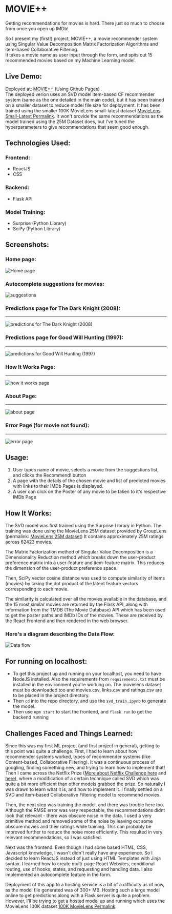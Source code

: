 MOVIE++ 
===

Getting recommendations for movies is hard. There just so much to choose from once you open up IMDb!

So I present my (first!) project, MOVIE++, a movie recommender system using Singular Value Decomposition Matrix Factorization Algorithms and item-based Collaborative Filtering.  
It takes a movie name as user input through the form, and spits out 15 recommended movies based on my Machine Learning model.

## Live Demo:
Deployed at: [MOVIE++](https://techie5879.github.io/deploy-moviepp/#/) (Using Github Pages)  
The deployed verion uses an SVD model item-based CF recommender system (same as the one detailed in the main code), but it has been trained on a smaller dataset to reduce model file size for deployment. It has been trained using the smaller 100K MovieLens small-latest dataset [MovieLens Small-Latest Permalink](https://grouplens.org/datasets/movielens/latest/). It won't provide the same recommendations as the model trained using the 25M Dataset does, but I've tuned the hyperparameters to give recommendations that seem good enough.

## Technologies Used:

### Frontend:
- ReactJS
- CSS

### Backend:
- Flask API

### Model Training:
- Surprise (Python Library)
- SciPy (Python Library)

## Screenshots:
### Home page:
![Home page](/images/home.png?raw=true "Home Page")
### Autocomplete suggestions for movies:

![suggestions](/images/suggestions.png?raw=true "Home Page_Suggestions")

### Predictions page for The Dark Knight (2008):
---
![predictions for The Dark Knight (2008)](/images/pred_TDK.png?raw=true "TDK")


### Predictions page for Good Will Hunting (1997):
---
![predictions for Good Will Hunting (1997)](/images/pred_GWH.png?raw=true "GWH")

### How It Works Page:
---
![how it works page](/images/how.png?raw=true "How It Works")

### About Page:
---
![about page](/images/about.png?raw=true "about")

### Error Page (for movie not found):
---
![error page](/images/apology.png?raw=true "apology")



## Usage:

1. User types name of movie, selects a movie from the suggestions list, and clicks the Recommend! button
2. A page with the details of the chosen movie and list of predicted movies with links to their IMDb Pages is displayed. 
3. A user can click on the Poster of any movie to be taken to it's respective IMDb Page

## How It Works: 

The SVD model was first trained using the Surprise Library in Python. The training was done using the MovieLens 25M dataset provided by GroupLens (permalink: [MovieLens 25M dataset](https://grouplens.org/datasets/movielens/25m/))
It contains approximately 25M ratings across 62423 movies.

The Matrix Factorization method of Singular Value Decomposition is a Dimensionality Reduction method which breaks down the user-product preference matrix into a user-feature and item-feature matrix. This reduces the dimension of the user-product preference space.

Then, SciPy vector cosine distance was used to compute similarity of items (movies) by taking the dot product of the latent feature vectors corresponding to each movie. 

The similarity is calculated over all the movies available in the database, and the 15 most similar movies are returned by the Flask API, along with information from the TMDB (The Movie Database) API which has been used to get the poster paths and IMDb IDs of the movies. These are received by the React Frontend and then rendered in the web browser.

### Here's a diagram describing the Data Flow:
![Data flow](/images/flow_data.png?raw=true "Flow of Data")

## For running on localhost:
- To get this project up and running on your localhost, you need to have NodeJS installed. Also the requirements from `requirements.txt` must be installed in the environment you're working on. The movielens dataset must be downloaded too and movies.csv, links.csv and ratings.csv are to be placed in the project directory.  
- Then `cd` into the repo directory, and use the `svd_train.ipynb` to generate the model.  
- Then use `npm start` to start the frontend, and `flask run` to get the backend running

## Challenges Faced and Things Learned: 
Since this was my first ML project (and first project in general), getting to this point was quite a challenge. First, I had to learn about how recommender systems worked, types of recommender systems (like Content-based, Collaborative Filtering). It was a continuous process of googling, finding something new, and trying to learn how to implement that! Then I came across the Netflix Prize ([More about Netflix Challenge here](https://en.wikipedia.org/wiki/Netflix_Prize) and [here](https://datajobs.com/data-science-repo/Recommender-Systems-[Netflix].pdf)), where a modification of a certain technique called SVD which was quite a bit more efficient than other models grabbed the prize. So naturally I was drawn to learn what it is, and how to implement it. I finally settled on a SVD and item-based Collaborative Filtering model to recommend movies.

Then, the next step was training the model, and there was trouble here too. Although the RMSE error was very respectable, the recommendations didnt look that relevant - there was obscure noise in the data. I used a very primitive method and removed some of the noise by leaving out some obscure movies and their ratings while training. This can probably be improved further to reduce the noise more efficiently. This resulted in very relevant recommendations, so I was satisfied.

Next was the frontend. Even though I had some based HTML, CSS, Javascript knowledge, I wasn't didn't really have any experience. So I decided to learn ReactJS instead of just using HTML Templates with Jinja syntax. I learned how to create multi-page React Websites, conditional routing, use of hooks, states, and requesting and handling data. I also implemented an autocomplete feature in the form.

Deployment of this app to a hosting service is a bit of a difficulty as of now, as the model file generated was of 300+ MB. Hosting such a large model online to get predictions along with a Flask server is quite a problem. However, I'll be trying to get a hosted model up and running which uses the MovieLens 100K dataset [100K MovieLens Permalink](https://grouplens.org/datasets/movielens/100k/). 